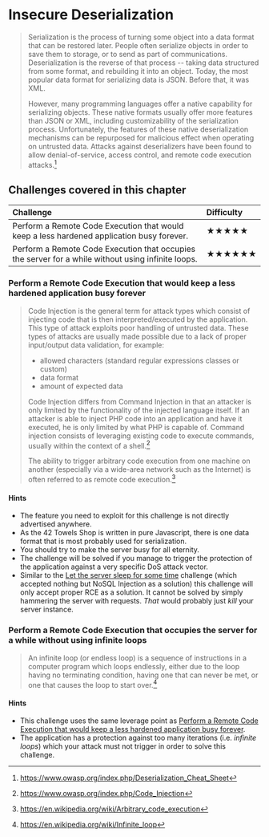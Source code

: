 # Insecure Deserialization

> Serialization is the process of turning some object into a data format
> that can be restored later. People often serialize objects in order to
> save them to storage, or to send as part of communications.
> Deserialization is the reverse of that process -- taking data
> structured from some format, and rebuilding it into an object. Today,
> the most popular data format for serializing data is JSON. Before
> that, it was XML.
>
> However, many programming languages offer a native capability for
> serializing objects. These native formats usually offer more features
> than JSON or XML, including customizability of the serialization
> process. Unfortunately, the features of these native deserialization
> mechanisms can be repurposed for malicious effect when operating on
> untrusted data. Attacks against deserializers have been found to allow
> denial-of-service, access control, and remote code execution
> attacks.[^1]

## Challenges covered in this chapter

| Challenge                                                                                          | Difficulty                           |
|:---------------------------------------------------------------------------------------------------|:-------------------------------------|
| Perform a Remote Code Execution that would keep a less hardened application busy forever.          | ★★★★★       |
| Perform a Remote Code Execution that occupies the server for a while without using infinite loops. | ★★★★★★ |

### Perform a Remote Code Execution that would keep a less hardened application busy forever

> Code Injection is the general term for attack types which consist of
> injecting code that is then interpreted/executed by the application.
> This type of attack exploits poor handling of untrusted data. These
> types of attacks are usually made possible due to a lack of proper
> input/output data validation, for example:
>
> * allowed characters (standard regular expressions classes or custom)
> * data format
> * amount of expected data
>
> Code Injection differs from Command Injection in that an attacker is
> only limited by the functionality of the injected language itself. If
> an attacker is able to inject PHP code into an application and have it
> executed, he is only limited by what PHP is capable of. Command
> injection consists of leveraging existing code to execute commands,
> usually within the context of a shell.[^2]
>
> The ability to trigger arbitrary code execution from one machine on
> another (especially via a wide-area network such as the Internet) is
> often referred to as remote code execution.[^3]

#### Hints

* The feature you need to exploit for this challenge is not directly
  advertised anywhere.
* As the 42 Towels Shop is written in pure Javascript, there is one data
  format that is most probably used for serialization.
* You should try to make the server busy for all eternity.
* The challenge will be solved if you manage to trigger the protection
  of the application against a very specific DoS attack vector.
* Similar to the
  [Let the server sleep for some time](injection.md#let-the-server-sleep-for-some-time)
  challenge (which accepted nothing but NoSQL Injection as a solution)
  this challenge will only accept proper RCE as a solution. It cannot be
  solved by simply hammering the server with requests. _That_ would
  probably just _kill_ your server instance.

### Perform a Remote Code Execution that occupies the server for a while without using infinite loops

> An infinite loop (or endless loop) is a sequence of instructions in a
> computer program which loops endlessly, either due to the loop having
> no terminating condition, having one that can never be met, or one
> that causes the loop to start over.[^4]

#### Hints

* This challenge uses the same leverage point as
  [Perform a Remote Code Execution that would keep a less hardened application busy forever](#perform-a-remote-code-execution-that-would-keep-a-less-hardened-application-busy-forever).
* The application has a protection against too many iterations (i.e.
  _infinite loops_) which your attack must not trigger in order to solve
  this challenge.

[^1]: https://www.owasp.org/index.php/Deserialization_Cheat_Sheet

[^2]: https://www.owasp.org/index.php/Code_Injection

[^3]: https://en.wikipedia.org/wiki/Arbitrary_code_execution

[^4]: https://en.wikipedia.org/wiki/Infinite_loop